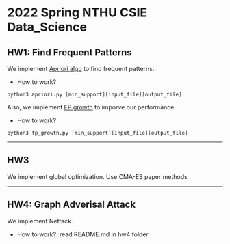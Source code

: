 # 2022 Spring NTHU CSIE Data_Science

## HW1: Find Frequent Patterns
We implement [Apriori algo](https://www.geeksforgeeks.org/apriori-algorithm/amp/) to find frequent patterns.

- How to work?
```
python3 apriori.py [min_support][input_file][output_file]
```

Also, we implement [FP growth](https://towardsdatascience.com/fp-growth-frequent-pattern-generation-in-data-mining-with-python-implementation-244e561ab1c3) to imporve our performance.

- How to work?
```
python3 fp_growth.py [min_support][input_file][output_file]
```

---

## HW3
We implement global optimization. Use CMA-ES paper methods

---

## HW4: Graph Adverisal Attack
We implement Nettack.

- How to work?: read README.md in hw4 folder

